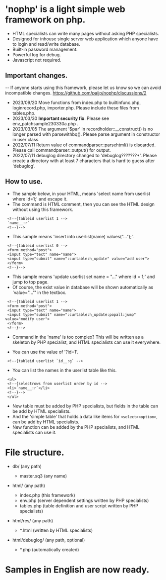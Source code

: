 # 'nophp' is a light simple web framework on php.

- HTML specialists can write many pages without asking PHP specialists.
- Designed for inhouse single server web application which anyone have to login and read/write database.
- Built-in password management.
- Powerful log for debug.
- Javascript not required.

## Important changes.

-- If anyone starts using this framework, please let us know so we can avoid incompatible changes.
https://github.com/paijp/nophp/discussions/2

- 2023/09/20 Move functions from index.php to builtinfunc.php, loginrecord.php, importer.php. Please include these files from tables.php.
- 2023/03/30 **Important security fix**. Please see env_patchsample230330a.php .
- 2023/03/05 The argument '$par' in recordholder::__construct() is no longer parsed with parsewithbq(). Please parse argument in constructor in user class.
- 2022/07/11 Return value of commandparser::parsehtml() is discarded. Please call commandparser::output() for output.
- 2022/07/11 debuglog directory changed to 'debuglog???????*'. Please create a directory with at least 7 characters that is hard to guess after 'debuglog'.

## How to use.

- The sample below, in your HTML, means 'select name from userlist where id=1;' and escape it.
- The command is HTML comment, then you can see the HTML design without using this framework.
```
 <!--{tableid userlist 1 -->
 `name__:r`
 <!--}-->
```

- This sample means 'insert into userlist(name) values("...");'.
```
 <!--{tableid userlist 0 -->
 <form method="post">
 <input type="text" name="name">
 <input type="submit" name=":curtable:h_update" value="add user">
 </form>
 <!--}-->
```

- This sample means 'update userlist set name = "..." where id = 1;' and jump to top page.
- Of course, the exist value in database will be shown automatically as 'value="..."' in the textbox.
```
 <!--{tableid userlist 1 -->
 <form method="post">
 <input type="text" name="name">
 <input type="submit" name=":curtable:h_update:popall:jump" value="modify user">
 </form>
 <!--}-->
```

- Command in the 'name' is too complex? This will be written as a skeleton by PHP specialist, and HTML specialists can use it everywhere.

- You can use the value of '?id=1'.
```
 <!--{tableid userlist `id__:g` -->
```

- You can list the names in the userlist table like this.
```
 <ul>
 <!--{selectrows from userlist order by id -->
 <li>`name__:r`</li>
 <!--}-->
 </ul>
```

- New table must be added by PHP specialists, but fields in the table can be add by HTML specialists.
- And the 'simple table' that holds a data like items for ``<select><option>``, can be add by HTML specialists.
- New function can be added by the PHP specialists, and HTML specialists can use it.

# File structure.

- db/ (any path)
	- master.sq3 (any name)

- html/ (any path)
	- index.php (this framework)
	- env.php (server dependent settings written by PHP specialists)
	- tables.php (table definition and user script written by PHP specialists)

- html/res/ (any path)
	- *.html (written by HTML specialists)

- html/debuglog/ (any path, optional)
	- *.php (automatically created)

# Samples in English are now ready.

